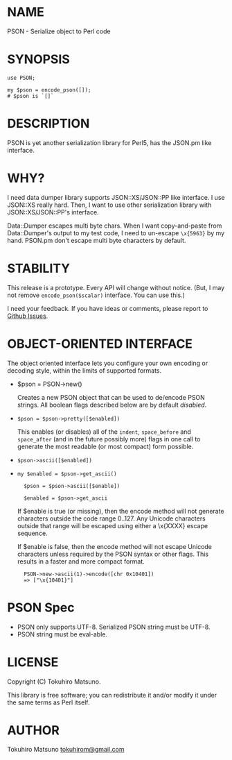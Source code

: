 # NAME

PSON - Serialize object to Perl code

# SYNOPSIS

    use PSON;

    my $pson = encode_pson([]);
    # $pson is `[]`

# DESCRIPTION

PSON is yet another serialization library for Perl5, has the JSON.pm like interface.

# WHY?

I need data dumper library supports JSON::XS/JSON::PP like interface.
I use JSON::XS really hard. Then, I want to use other serialization library with JSON::XS/JSON::PP's interface.

Data::Dumper escapes multi byte chars. When I want copy-and-paste from Data::Dumper's output to my test code, I need to un-escape `\x{5963}` by my hand. PSON.pm don't escape multi byte characters by default.

# STABILITY

This release is a prototype. Every API will change without notice.
(But, I may not remove `encode_pson($scalar)` interface. You can use this.)

I need your feedback. If you have ideas or comments, please report to [Github Issues](https://github.com/tokuhirom/PSON/issues).

# OBJECT-ORIENTED INTERFACE

The object oriented interface lets you configure your own encoding or
decoding style, within the limits of supported formats.

- $pson = PSON->new()

    Creates a new PSON object that can be used to de/encode PSON
    strings. All boolean flags described below are by default _disabled_.

- `$pson = $pson->pretty([$enabled])`

    This enables (or disables) all of the `indent`, `space_before` and
    `space_after` (and in the future possibly more) flags in one call to
    generate the most readable (or most compact) form possible.

- `$pson->ascii([$enabled])`
- `my $enabled = $pson->get_ascii()`

        $pson = $pson->ascii([$enable])

        $enabled = $pson->get_ascii

    If $enable is true (or missing), then the encode method will not generate characters outside
    the code range 0..127. Any Unicode characters outside that range will be escaped using either
    a \\x{XXXX} escape sequence.

    If $enable is false, then the encode method will not escape Unicode characters unless
    required by the PSON syntax or other flags. This results in a faster and more compact format.

        PSON->new->ascii(1)->encode([chr 0x10401])
        => ["\x{10401}"]

# PSON Spec

- PSON only supports UTF-8. Serialized PSON string must be UTF-8.
- PSON string must be eval-able.

# LICENSE

Copyright (C) Tokuhiro Matsuno.

This library is free software; you can redistribute it and/or modify
it under the same terms as Perl itself.

# AUTHOR

Tokuhiro Matsuno <tokuhirom@gmail.com>
